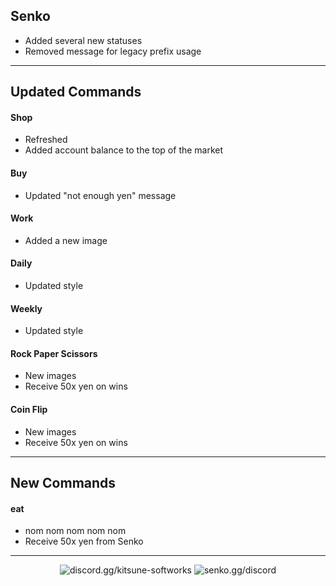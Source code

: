 ## Senko
- Added several new statuses
- Removed message for legacy prefix usage

---

## Updated Commands

#### Shop
- Refreshed
- Added account balance to the top of the market

#### Buy
- Updated "not enough yen" message

#### Work
- Added a new image

#### Daily
- Updated style

#### Weekly
- Updated style

#### Rock Paper Scissors
- New images
- Receive 50x yen on wins

#### Coin Flip
- New images
- Receive 50x yen on wins

---

## New Commands

#### eat
- nom nom nom nom nom
- Receive 50x yen from Senko

---

<div align="center">

![[discord.gg/kitsune-softworks](https://discord.gg/kitsune-softworks)](https://img.shields.io/discord/887393173150777357?color=5865F2&label=discord.gg/kitsune-softworks&logo=discord&logoColor=white) ![[senko.gg/discord](https://senko.gg/discord)](https://img.shields.io/discord/777251087592718336?color=5865F2&label=senko.gg/discord&logo=discord&logoColor=white)